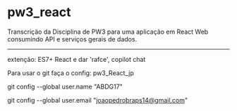 # pw3_react
Transcrição da Disciplina de PW3 para uma aplicação em React Web consumindo API e serviços gerais de dados.

****************************************************
extenção: ES7+ React e dar 'rafce', copilot chat

Para usar o git faça o config: pw3_React_jp

git config --global user.name "ABDG17"

git config --global user.email "joaopedrobraps14@gmail.com"
